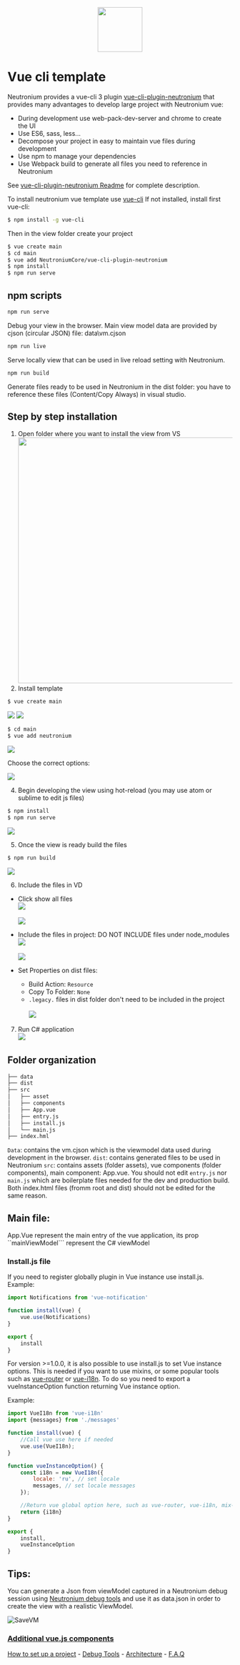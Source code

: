 <p align="center"><img <p align="center"><img width="100"src="../../Deploy/logo.png"></p>

# Vue cli template

Neutronium provides a vue-cli 3 plugin [vue-cli-plugin-neutronium](https://github.com/NeutroniumCore/vue-cli-plugin-neutronium) that provides many advantages to develop large project with Neutronium vue:
* During development use web-pack-dev-server and chrome to create the UI
* Use ES6, sass, less...
* Decompose your project in easy to maintain vue files during development
* Use npm to manage your dependencies
* Use Webpack build to generate all files you need to reference in Neutronium

See [vue-cli-plugin-neutronium Readme](https://github.com/NeutroniumCore/vue-cli-plugin-neutronium) for complete description.

To install neutronium  vue template use [vue-cli](https://github.com/vuejs/vue-cli)
If not installed, install first vue-cli:

``` bash
$ npm install -g vue-cli
```

Then in the view folder create your project 
``` bash
$ vue create main
$ cd main
$ vue add NeutroniumCore/vue-cli-plugin-neutronium
$ npm install
$ npm run serve
```

## npm scripts

```bash
npm run serve
```
Debug your view in the browser. Main view model data are provided by cjson (circular JSON) file: data\vm.cjson

```bash
npm run live
```
Serve locally view that can be used in live reload setting with Neutronium.

```bash
npm run build
```
Generate files ready to be used in Neutronium in the dist folder: you have to reference these files (Content/Copy Always) in visual studio.


## Step by step installation
1. Open folder where you want to install the view from VS<br>
<img src="../images/webpack_01.png" height="550px"><br>
2. Install template
``` bash
$ vue create main
```
![](../images/webpack_02a.png)
![](../images/webpack_02b.png)

``` bash
$ cd main
$ vue add neutronium
```
![](../images/webpack_02d.png)

Choose the correct options:

![](../images/webpack_02f.png)

4. Begin developing the view using hot-reload (you may use atom or sublime to edit js files)
``` bash
$ npm install
$ npm run serve
```
![](../images/webpack_05.png)

5. Once the view is ready build the files
``` bash
$ npm run build
```
![](../images/webpack_06.png)

6. Include the files in VD<br>
* Click show all files<br>
![](../images/webpack_07.png)<br><br>
![](../images/webpack_08.png)<br>

* Include the files in project: DO NOT INCLUDE files under node_modules<br>
![](../images/webpack_09.png)<br><br>
![](../images/webpack_10.png)<br>

* Set Properties on dist files: 
  - Build Action: `Resource`
  - Copy To Folder: `None`<br>
  - `.legacy.` files in dist folder don't need to be included in the project<br><br>
![](../images/webpack_11.png)<br>

7. Run C# application<br>
<img src="../images/webpack_12.png" ><br>


## Folder organization

``` bash
├── data
├── dist
├── src
│   ├── asset
│   ├── components
│   ├── App.vue
│   ├── entry.js
│   ├── install.js
│   └── main.js
├── index.hml
``` 

`Data`: contains the vm.cjson which is the viewmodel data used during development in the browser.
`dist`: contains generated files to be used in Neutronium
`src`: contains assets (folder assets), vue components (folder components), main component: App.vue.
You should not edit `entry.js` nor `main.js` which are boilerplate files needed for the dev and production build.
Both index.html files (fromm root and dist) should not be edited for the same reason.

## Main file:

App.Vue represent the main entry of the vue application, its prop ``mainViewModel``` represent the C# viewModel

### Install.js file

If you need to register globally plugin in Vue instance use install.js.
Example:

```javascript
import Notifications from 'vue-notification'

function install(vue) {
    vue.use(Notifications)
}

export {
    install
} 
```

For version >=1.0.0, it is also possible to use install.js to set Vue instance options.
This is needed if you want to use mixins, or some popular tools such as [vue-router](https://router.vuejs.org/en/) or [vue-i18n](https://github.com/kazupon/vue-i18n).
To do so you need to export a vueInstanceOption function returning Vue instance option.

Example:

```javascript
import VueI18n from 'vue-i18n'
import {messages} from './messages'

function install(vue) {
    //Call vue use here if needed
    vue.use(VueI18n);
}

function vueInstanceOption() {
    const i18n = new VueI18n({
        locale: 'ru', // set locale
        messages, // set locale messages
    });

    //Return vue global option here, such as vue-router, vue-i18n, mix-ins, .... 
    return {i18n}
}

export {
    install,
    vueInstanceOption
} 
```


## Tips:

You can generate a Json from viewModel captured in a Neutronium debug session using [Neutronium debug tools](./Debug.md) and use it as data.json in order to create the view with a realistic ViewModel. 

![SaveVM](../images/Tools/ContextMenu-Save-vm.png)

### [Additional vue.js components](./Using_aditional_dedicated_vue.js_component.md)

[How to set up a project](./SetUp.md) - [Debug Tools](./Debug.md) - [Architecture](./Architecture.md) - [F.A.Q](./FAQ.md)

